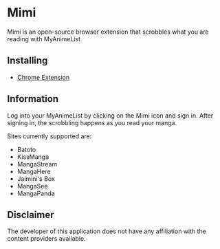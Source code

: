 # Mimi #

Mimi is an open-source browser extension that scrobbles what you are reading with MyAnimeList

## Installing ##

* [Chrome Extension](https://chrome.google.com/webstore/detail/mimi/paimnaijocbgecbipcfkomgmdmiccgii)

## Information ##

Log into your MyAnimeList by clicking on the Mimi icon and sign in.  After signing in, the scrobbling happens as you read your manga.

Sites currently supported are:

* Batoto
* KissManga
* MangaStream
* MangaHere
* Jaimini's Box
* MangaSee
* MangaPanda

## Disclaimer ##

The developer of this application does not have any affiliation with the content providers available.
